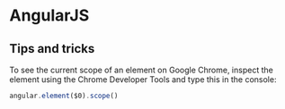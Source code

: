 # AngularJS

## Tips and tricks

To see the current scope of an element on Google Chrome, inspect the element using the Chrome Developer Tools and type this in the console:
```js
angular.element($0).scope()
```
